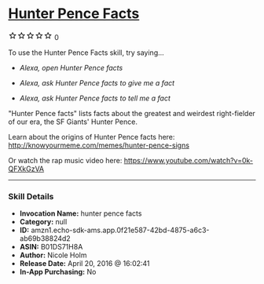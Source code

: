 # [Hunter Pence Facts](http://alexa.amazon.com/#skills/amzn1.echo-sdk-ams.app.0f21e587-42bd-4875-a6c3-ab69b38824d2)
![0 stars](../../images/ic_star_border_black_18dp_1x.png)![0 stars](../../images/ic_star_border_black_18dp_1x.png)![0 stars](../../images/ic_star_border_black_18dp_1x.png)![0 stars](../../images/ic_star_border_black_18dp_1x.png)![0 stars](../../images/ic_star_border_black_18dp_1x.png) 0

To use the Hunter Pence Facts skill, try saying...

* *Alexa, open Hunter Pence facts*

* *Alexa, ask Hunter Pence facts to give me a fact*

* *Alexa, ask Hunter Pence facts to tell me a fact*

"Hunter Pence facts" lists facts about the greatest and weirdest right-fielder of our era, the SF Giants' Hunter Pence. 

Learn about the origins of Hunter Pence facts here: http://knowyourmeme.com/memes/hunter-pence-signs

Or watch the rap music video here: https://www.youtube.com/watch?v=0k-QFXkGzVA

***

### Skill Details

* **Invocation Name:** hunter pence facts
* **Category:** null
* **ID:** amzn1.echo-sdk-ams.app.0f21e587-42bd-4875-a6c3-ab69b38824d2
* **ASIN:** B01DS71H8A
* **Author:** Nicole Holm
* **Release Date:** April 20, 2016 @ 16:02:41
* **In-App Purchasing:** No
